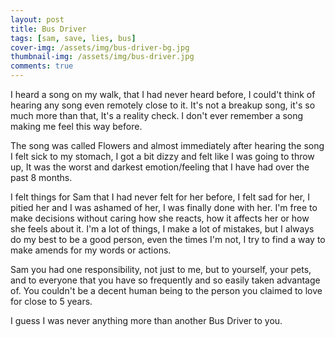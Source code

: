 ```yaml
---
layout: post
title: Bus Driver
tags: [sam, save, lies, bus]
cover-img: /assets/img/bus-driver-bg.jpg
thumbnail-img: /assets/img/bus-driver.jpg
comments: true
---
```

I heard a song on my walk, that I had never heard before, I could't think of hearing any song even remotely close to it.
It's not a breakup song, it's so much more than that, It's a reality check. I don't ever remember a song making me feel this way before.

The song was called Flowers and almost immediately after hearing the song I felt sick to my stomach,
I got a bit dizzy and felt like I was going to throw up, It was the worst and darkest emotion/feeling
that I have had over the past 8 months.

I felt things for Sam that I had never felt for her before, I felt sad for her, I pitied her and I was ashamed of her, I was finally done with her. I'm free to make decisions without caring how she reacts, how it affects her or how she feels about it. I'm a lot of things, I make a lot of mistakes, but I always do my best to be a good person, even the times I'm not, I try to find a way to make amends for my words or actions.

Sam you had one responsibility, not just to me, but to yourself, your pets,
and to everyone that you have so frequently and so easily taken advantage of.
You couldn't be a decent human being to the person you claimed to love for close to 5 years.  

I guess I was never anything more than another Bus Driver to you.
